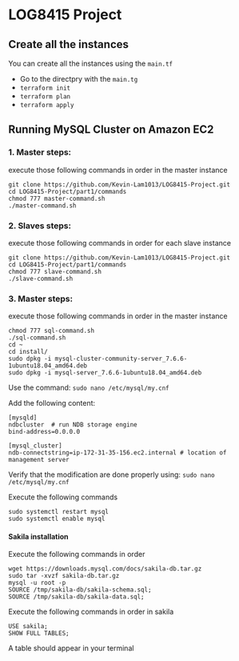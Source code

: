 # LOG8415 Project

## Create all the instances 

You can create all the instances using the `main.tf` 

- Go to the directpry with the `main.tg`
- `terraform init`
- `terraform plan`
- `terraform apply` 

## Running MySQL Cluster on Amazon EC2

### 1. Master steps:

execute those following commands in order in the master instance

```
git clone https://github.com/Kevin-Lam1013/LOG8415-Project.git
cd LOG8415-Project/part1/commands
chmod 777 master-command.sh
./master-command.sh
```

### 2. Slaves steps:

execute those following commands in order for each slave instance

```
git clone https://github.com/Kevin-Lam1013/LOG8415-Project.git
cd LOG8415-Project/part1/commands
chmod 777 slave-command.sh
./slave-command.sh
```

### 3. Master steps:

execute those following commands in order in the master instance

```
chmod 777 sql-command.sh
./sql-command.sh
cd ~
cd install/
sudo dpkg -i mysql-cluster-community-server_7.6.6-1ubuntu18.04_amd64.deb
sudo dpkg -i mysql-server_7.6.6-1ubuntu18.04_amd64.deb
```

Use the command: `sudo nano /etc/mysql/my.cnf`

Add the following content:

```
[mysqld]
ndbcluster  # run NDB storage engine
bind-address=0.0.0.0

[mysql_cluster]
ndb-connectstring=ip-172-31-35-156.ec2.internal # location of management server
```

Verify that the modification are done properly using: `sudo nano /etc/mysql/my.cnf`

Execute the following commands

```
sudo systemctl restart mysql
sudo systemctl enable mysql
```

#### Sakila installation

Execute the following commands in order

```
wget https://downloads.mysql.com/docs/sakila-db.tar.gz
sudo tar -xvzf sakila-db.tar.gz
mysql -u root -p
SOURCE /tmp/sakila-db/sakila-schema.sql;
SOURCE /tmp/sakila-db/sakila-data.sql;
```

Execute the following commands in order in sakila

```
USE sakila;
SHOW FULL TABLES;
```

A table should appear in your terminal

